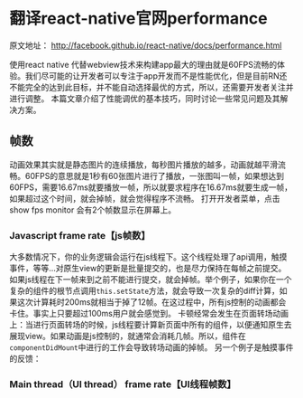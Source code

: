 # 翻译react-native官网performance

原文地址： http://facebook.github.io/react-native/docs/performance.html

使用react native 代替webview技术来构建app最大的理由就是60FPS流畅的体验。我们尽可能的让开发者可以专注于app开发而不是性能优化，但是目前RN还不能完全的达到此目标，并不能自动选择最优的方式，所以，还需要开发者关注并进行调整。
本篇文章介绍了性能调优的基本技巧，同时讨论一些常见问题及其解决方案。
## 帧数
动画效果其实就是静态图片的连续播放，每秒图片播放的越多，动画就越平滑流畅。60FPS的意思就是1秒有60张图片进行了播放，一张图叫一帧，如果想达到60FPS，需要16.67ms就要播放一帧，所以就要求程序在16.67ms就要生成一帧，如果超过这个时间，就会掉帧，就会觉得程序不流畅。
打开开发者菜单，点击 show fps monitor 会有2个帧数显示在屏幕上。
### Javascript frame rate【js帧数】
大多数情况下，你的业务逻辑会运行在js线程下。这个线程处理了api调用，触摸事件，等等...对原生view的更新是批量提交的，也是尽力保持在每帧之前提交。如果js线程在下一帧来到之前不能进行提交，就会掉帧。举个例子，如果你在一个复杂的组件的根节点调用`this.setState`方法，就会导致一次复杂的diff计算，如果这次计算耗时200ms就相当于掉了12帧。在这过程中，所有js控制的动画都会卡住。事实上只要超过100ms用户就会感觉到。
卡顿经常会发生在页面转场动画上：当进行页面转场的时候，js线程要计算新页面中所有的组件，以便通知原生去展现view。如果动画是js控制的，就通常会消耗几帧。所以，组件在`componentDidMount`中进行的工作会导致转场动画的掉帧。
另一个例子是触摸事件的反馈：
### Main thread（UI thread） frame rate【UI线程帧数】




